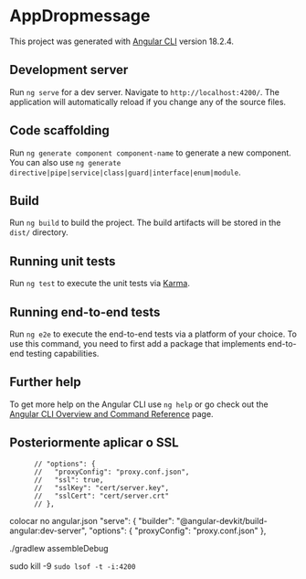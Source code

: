 # AppDropmessage

This project was generated with [Angular CLI](https://github.com/angular/angular-cli) version 18.2.4.

## Development server

Run `ng serve` for a dev server. Navigate to `http://localhost:4200/`. The application will automatically reload if you change any of the source files.

## Code scaffolding

Run `ng generate component component-name` to generate a new component. You can also use `ng generate directive|pipe|service|class|guard|interface|enum|module`.

## Build

Run `ng build` to build the project. The build artifacts will be stored in the `dist/` directory.

## Running unit tests

Run `ng test` to execute the unit tests via [Karma](https://karma-runner.github.io).

## Running end-to-end tests

Run `ng e2e` to execute the end-to-end tests via a platform of your choice. To use this command, you need to first add a package that implements end-to-end testing capabilities.

## Further help

To get more help on the Angular CLI use `ng help` or go check out the [Angular CLI Overview and Command Reference](https://angular.dev/tools/cli) page.

## Posteriormente aplicar o SSL

          // "options": {
          //   "proxyConfig": "proxy.conf.json",
          //   "ssl": true,
          //   "sslKey": "cert/server.key",
          //   "sslCert": "cert/server.crt"
          // },

colocar no angular.json
"serve": {
"builder": "@angular-devkit/build-angular:dev-server",
"options": {
"proxyConfig": "proxy.conf.json"
},

./gradlew assembleDebug

sudo kill -9 `sudo lsof -t -i:4200`
